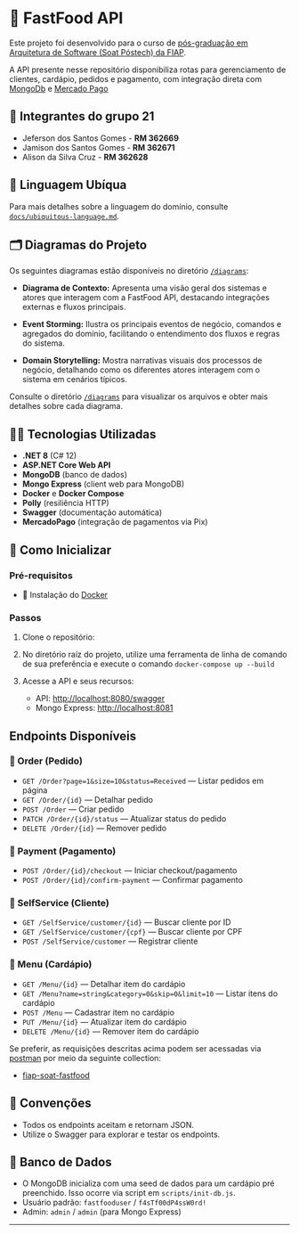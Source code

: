 # 🍔 FastFood API

Este projeto foi desenvolvido para o curso de [pós-graduação em Arquitetura de Software (Soat Póstech) da FIAP](https://postech.fiap.com.br/curso/software-architecture/).

A API presente nesse repositório disponibiliza rotas para gerenciamento de clientes, cardápio, pedidos e pagamento, com integração direta com [MongoDb](https://www.mongodb.com/) e [Mercado Pago](https://www.mercadopago.com.br/developers/pt/reference)

## 🏃 Integrantes do grupo 21

- Jeferson dos Santos Gomes - **RM 362669**
- Jamison dos Santos Gomes - **RM 362671**
- Alison da Silva Cruz - **RM 362628**

## 📜 Linguagem Ubíqua 

Para mais detalhes sobre a linguagem do domínio, consulte [`docs/ubiquitous-language.md`](docs/ubiquitous-language.md).

## 🗂️ Diagramas do Projeto

Os seguintes diagramas estão disponíveis no diretório [`/diagrams`](diagrams):

- **Diagrama de Contexto:** Apresenta uma visão geral dos sistemas e atores que interagem com a FastFood API, destacando integrações externas e fluxos principais.

- **Event Storming:** Ilustra os principais eventos de negócio, comandos e agregados do domínio, facilitando o entendimento dos fluxos e regras do sistema.

- **Domain Storytelling:** Mostra narrativas visuais dos processos de negócio, detalhando como os diferentes atores interagem com o sistema em cenários típicos.

Consulte o diretório [`/diagrams`](diagrams) para visualizar os arquivos e obter mais detalhes sobre cada diagrama.

## 👨‍💻 Tecnologias Utilizadas

- **.NET 8** (C# 12)
- **ASP.NET Core Web API**
- **MongoDB** (banco de dados)
- **Mongo Express** (client web para MongoDB)
- **Docker** e **Docker Compose**
- **Polly** (resiliência HTTP)
- **Swagger** (documentação automática)
- **MercadoPago** (integração de pagamentos via Pix)

## 🏁 Como Inicializar

### Pré-requisitos

- 🐳 Instalação do [Docker](https://www.docker.com/get-started/)

### Passos

1. Clone o repositório:

2. No diretório raíz do projeto, utilize uma ferramenta de linha de comando de sua preferência e execute o comando `docker-compose up --build`

3. Acesse a API e seus recursos:
   - API: [http://localhost:8080/swagger](http://localhost:8080/swagger)
   - Mongo Express: [http://localhost:8081](http://localhost:8081)

## Endpoints Disponíveis

### 🍔 Order (Pedido)
- `GET /Order?page=1&size=10&status=Received` — Listar pedidos em página
- `GET /Order/{id}` — Detalhar pedido
- `POST /Order` — Criar pedido
- `PATCH /Order/{id}/status` — Atualizar status do pedido
- `DELETE /Order/{id}` — Remover pedido

### 💸 Payment (Pagamento)
- `POST /Order/{id}/checkout` — Iniciar checkout/pagamento
- `POST /Order/{id}/confirm-payment` — Confirmar pagamento

### 🤖 SelfService (Cliente)
- `GET /SelfService/customer/{id}` — Buscar cliente por ID
- `GET /SelfService/customer/{cpf}` — Buscar cliente por CPF
- `POST /SelfService/customer` — Registrar cliente

### 📲 Menu (Cardápio)
- `GET /Menu/{id}` — Detalhar item do cardápio
- `GET /Menu?name=string&category=0&skip=0&limit=10` — Listar itens do cardápio
- `POST /Menu` — Cadastrar item no cardápio
- `PUT /Menu/{id}` — Atualizar item do cardápio
- `DELETE /Menu/{id}` — Remover item do cardápio

Se preferir, as requisições descritas acima podem ser acessadas via [postman](https://www.postman.com/) por meio da seguinte collection:

- [fiap-soat-fastfood](https://.postman.co/workspace/Jeferson~8dd10144-bd26-4ac4-8dac-84f00b898f8e/collection/7741479-5aac83c6-65ae-48cb-a231-a30e86ad0485?action=share&creator=7741479&active-environment=7741479-66a17c5f-15ba-4aaa-91e6-913ed673a82d)

## 👤 Convenções

- Todos os endpoints aceitam e retornam JSON.
- Utilize o Swagger para explorar e testar os endpoints.

## 🏦 Banco de Dados

- O MongoDB inicializa com uma seed de dados para um cardápio pré preenchido. Isso ocorre via script em `scripts/init-db.js`.
- Usuário padrão: `fastfooduser` / `f4sTf00dP4ssW0rd!`
- Admin: `admin` / `admin` (para Mongo Express)

---